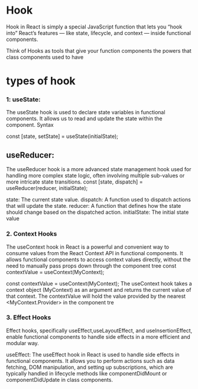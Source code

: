 # Hook
Hook in React is simply a special JavaScript function that lets you “hook into” React’s features — like state, lifecycle, and context — inside functional components.

Think of Hooks as tools that give your function components the powers that class components used to have

# types of hook
### 1: useState: 
The useState hook is used to declare state variables in functional components. It allows us to read and update the state within the component.
Syntax

const [state, setState] = useState(initialState);

## useReducer: 
The useReducer hook is a more advanced state management hook used for handling more complex state logic, often involving multiple sub-values or more intricate state transitions.
const [state, dispatch] = useReducer(reducer, initialState);

state: The current state value.
dispatch: A function used to dispatch actions that will update the state.
reducer: A function that defines how the state should change based on the dispatched action.
initialState: The initial state value

### 2. Context Hooks

The useContext hook in React is a powerful and convenient way to consume values from the React Context API in functional components. It allows functional components to access context values directly, without the need to manually pass props down through the component tree
const contextValue = useContext(MyContext);

const contextValue = useContext(MyContext);
The useContext hook takes a context object (MyContext) as an argument and returns the current value of that context.
The contextValue will hold the value provided by the nearest <MyContext.Provider> in the component tre

### 3. Effect Hooks
Effect hooks, specifically useEffect,useLayoutEffect, and useInsertionEffect, enable functional components to handle side effects in a more efficient and modular way.

useEffect: The useEffect hook in React is used to handle side effects in functional components. It allows you to perform actions such as data fetching, DOM manipulation, and setting up subscriptions, which are typically handled in lifecycle methods like componentDidMount or componentDidUpdate in class components.






